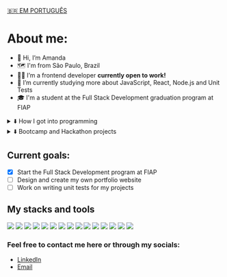 <a href="https://github.com/amdfd/amdfd-ptbr/blob/main/README.md">🇧🇷 EM PORTUGUÊS</a>

# About me:
- 👋 Hi, I’m Amanda
- 🗺️ I'm from São Paulo, Brazil
- 👩‍💻 I’m a frontend developer <b>currently open to work!</b>
- 🌱 I’m currently studying more about JavaScript, React, Node.js and Unit Tests
- 🎓 I'm a student at the Full Stack Development graduation program at FIAP

<details>
	<summary>⬇️ How I got into programming</summary>
	👩‍🏫 As an English teacher I was presented with the opportunity of becoming an Apple Teacher to start teaching Programming Logic to kids and teens. Two years later I decided to change careers, so I started a self-taught journey, participated in a 	coding bootcamp and a hackathon where I have developed two projects that allowed me to finally become a frontend developer at Dasa where I worked for a year as junior.
</details>

<details>
	<summary>⬇️ Bootcamp and Hackathon projects</summary>
	📣 <a href="https://github.com/FalaMemoGeneration">Fala Memo (social media website)  </a><br>
	🍊 <a href="https://github.com/squad34-2022">Orange Evolution (online learning platform)  </a>
</details>

## Current goals:
- [x] Start the Full Stack Development program at FIAP
- [ ] Design and create my own portfolio website
- [ ] Work on writing unit tests for my projects

## My stacks and tools
<div display=inline-block>
	<img src="https://img.shields.io/badge/GIT-E44C30?style=for-the-badge&logo=git&logoColor=white">
	<img src="https://img.shields.io/badge/HTML5-E34F26?style=for-the-badge&logo=html5&logoColor=white">
	<img src="https://img.shields.io/badge/CSS3-1572B6?style=for-the-badge&logo=css3&logoColor=white">
	<img src="https://img.shields.io/badge/JavaScript-F7DF1E?style=for-the-badge&logo=javascript&logoColor=black">
	<img src="https://img.shields.io/badge/TypeScript-007ACC?style=for-the-badge&logo=typescript&logoColor=white">
	<img src="https://img.shields.io/badge/React-20232A?style=for-the-badge&logo=react&logoColor=61DAFB">
	<img src="https://img.shields.io/badge/Material--UI-0081CB?style=for-the-badge&logo=material-ui&logoColor=white">
	<img src="https://img.shields.io/badge/Node.js-43853D?style=for-the-badge&logo=node.js&logoColor=white">
	<img src="https://img.shields.io/badge/Express.js-404D59?style=for-the-badge">
	<img src="https://img.shields.io/badge/Java-ED8B00?style=for-the-badge&logo=openjdk&logoColor=white">
	<img src="https://img.shields.io/badge/Spring-6DB33F?style=for-the-badge&logo=spring&logoColor=white">
	<img src="https://img.shields.io/badge/Jest-323330?style=for-the-badge&logo=Jest&logoColor=white">
	<img src="https://img.shields.io/badge/MySQL-005C84?style=for-the-badge&logo=mysql&logoColor=white">
	<img src="https://img.shields.io/badge/MongoDB-4EA94B?style=for-the-badge&logo=mongodb&logoColor=white">
	<img src="https://img.shields.io/badge/Figma-F24E1E?style=for-the-badge&logo=figma&logoColor=white">
</div>

### Feel free to contact me here or through my socials:
- [LinkedIn](https://www.linkedin.com/in/amdfd/)
- [Email](mailto:amandaf.dias96@gmail.com)
